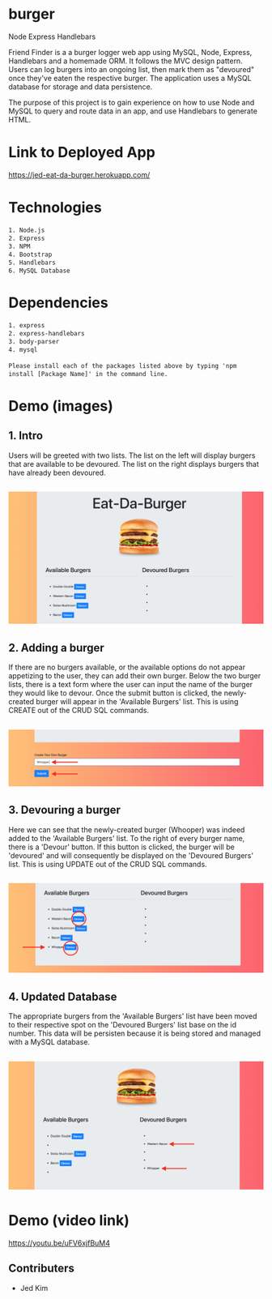 # burger
Node Express Handlebars

Friend Finder is a a burger logger web app using MySQL, Node, Express, Handlebars and a homemade ORM. It follows the MVC design pattern. Users can log burgers into an ongoing list, then mark them as "devoured" once they've eaten the respective burger. The application uses a MySQL database for storage and data persistence.

The purpose of this project is to gain experience on how to use Node and MySQL to query and route data in an app, and use Handlebars to generate HTML.

# Link to Deployed App
https://jed-eat-da-burger.herokuapp.com/

# Technologies
```
1. Node.js
2. Express
3. NPM
4. Bootstrap
5. Handlebars
6. MySQL Database
```

# Dependencies
```
1. express
2. express-handlebars
3. body-parser
4. mysql

Please install each of the packages listed above by typing 'npm install [Package Name]' in the command line.
```

# Demo (images)
## 1. Intro
Users will be greeted with two lists. The list on the left will display burgers that are available to be devoured. The list on the right displays burgers that have already been devoured. 

![Intro Image](public/assets/img/1.png?raw=true)
---

## 2. Adding a burger
If there are no burgers available, or the available options do not appear appetizing to the user, they can add their own burger. Below the two burger lists, there is a text form where the user can input the name of the burger they would like to devour. Once the submit button is clicked, the newly-created burger will appear in the 'Available Burgers' list. This is using CREATE out of the CRUD SQL commands.

![Intro Image](public/assets/img/2.png?raw=true)
---

## 3. Devouring a burger
Here we can see that the newly-created burger (Whooper) was indeed added to the 'Available Burgers' list. To the right of every burger name, there is a 'Devour' button. If this button is clicked, the burger will be 'devoured' and will consequently be displayed on the 'Devoured Burgers' list. This is using UPDATE out of the CRUD SQL commands.

![Intro Image](public/assets/img/3.png?raw=true)
---

## 4. Updated Database
The appropriate burgers from the 'Available Burgers' list have been moved to their respective spot on the 'Devoured Burgers' list base on the id number. This data will be persisten because it is being stored and managed with a MySQL database.

![Intro Image](public/assets/img/4.png?raw=true)
---

# Demo (video link)

https://youtu.be/uFV6xjfBuM4

## Contributers
* Jed Kim
